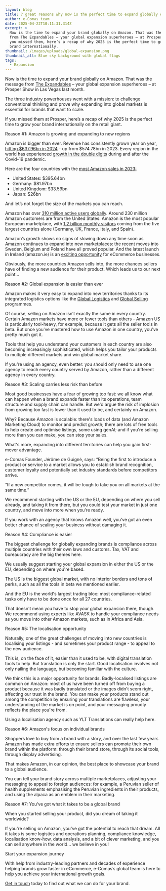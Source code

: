 ```yaml
---
layout: blog
title: 7 great reasons why now is the perfect time to expand globally on Amazon
author: e-Comas team
date: 2025-04-22T10:11:31.314Z
excerpt: >
  Now is the time to expand your brand globally on Amazon. That was the message
  from The Expandables – your global expansion superheroes – at Prosper Show. If
  you missed them, here’s a recap of why 2025 is the perfect time to grow your
  brand internationally. 
thumbnail: /images/uploads/global-expansion.png
thumbnail_alt: Blue sky background with global flags
tags:
  - Expansion
---
```

<!--StartFragment-->

Now is the time to expand your brand globally on Amazon. That was the message from [The Expandables](https://e-comas.com/2025/02/19/the-expandables-unite-at-prosper-meet-your-global-expansion-superheroes.html) – your global expansion superheroes – at Prosper Show in Las Vegas last month.

The three industry powerhouses went with a mission: to challenge conventional thinking and prove why expanding into global markets is essential for brands that want to scale.

If you missed them at Prosper, here’s a recap of why 2025 is the perfect time to grow your brand internationally on the retail giant. 

Reason #1: Amazon is growing and expanding to new regions

Amazon is bigger than ever. Revenue has consistently grown year on year, [hitting $637.96bn in 2024](https://www.statista.com/statistics/266282/annual-net-revenue-of-amazoncom/) - up from $574.78bn in 2023. Every region in the world has experienced [growth in the double digits](https://worldpopulationreview.com/country-rankings/amazon-revenue-by-country) during and after the Covid-19 pandemic.

Here are the four countries with the [most Amazon sales in 2023:](https://www.blankspace.eu/blog-posts-en/amazon-marketplaces-worldwide)

* United States: $395.64bn 
* Germany: $81.97bn 
* United Kingdom: $33.59bn
* Japan: $26bn

And let’s not forget the size of the markets you can reach. 

Amazon has over [310 million active users globally](https://www.yaguara.co/amazon-statistics/). Around 230 million Amazon customers are from the United States. Amazon is the most popular European marketplace, with [1.2 billion monthly visitors](https://www.channelengine.com/en/blog/top-european-online-marketplaces#:~:text=%231:%20Amazon,more%20about%20selling%20on%20Amazon.) coming from the five largest countries alone (Germany, UK, France, Italy, and Spain).

Amazon’s growth shows no signs of slowing down any time soon as Amazon continues to expand into new marketplaces: the recent moves into Sweden, Belgium and Poland have all proved popular. And the latest launch in Ireland (amazon.ie) is an [exciting opportunity](https://avask.com/amazon-is-expanding-to-ireland/#:~:text=within%20the%20EU.-,The%20top%205%20benefits%20of%20the%20Amazon%20launch%20in%20Ireland,businesses%20to%20reach%20Irish%20customers.) for eCommerce businesses.

Obviously, the more countries Amazon sells into, the more chances sellers have of finding a new audience for their product. Which leads us to our next point…

Reason #2: Global expansion is easier than ever

Amazon makes it very easy to expand into new territories thanks to its integrated logistics options like the [Global Logistics](https://sell.amazon.co.uk/amazon-global-logistics) and [Global Selling](https://sell.amazon.com/global-selling) programmes.

Of course, selling on Amazon isn’t exactly the same in every country. Certain Amazon markets have more or fewer tools than others - Amazon US is particularly tool-heavy, for example, because it gets all the seller tools in beta. But once you've mastered how to use Amazon in one country, you've pretty much got it. 

Tools that help you understand your customers in each country are also becoming increasingly sophisticated, which helps you tailor your products to multiple different markets and win global market share.

If you're using an agency, even better: you should only need to use one agency to reach every country served by Amazon, rather than a different agency in every country.

Reason #3: Scaling carries less risk than before

Most good businesses have a fear of growing too fast: we all know what can happen when a brand expands faster than its operations, team structure and supply chain can handle. But we'd argue the risk of implosion from growing too fast is lower than it used to be, and certainly on Amazon. 

Why? Because Amazon is scalable: there's loads of data (and Amazon Marketing Cloud) to monitor and predict growth; there are lots of free tools to help create and optimise listings, some using genAI; and if you're selling more than you can make, you can stop your sales. 

What's more, expanding into different territories can help you gain first-mover advantage.

e-Comas Founder, Jérôme de Guigné, says: “Being the first to introduce a product or service to a market allows you to establish brand recognition, customer loyalty and potentially set industry standards before competitors arrive.

“If a new competitor comes, it will be tough to take you on all markets at the same time.”

We recommend starting with the US or the EU, depending on where you sell already, and taking it from there, but you could test your market in just one country, and move into more when you're ready. 

If you work with an agency that knows Amazon well, you've got an even better chance of scaling your business without damaging it.  

Reason #4: Compliance is easier 

The biggest challenge for globally expanding brands is compliance across multiple countries with their own laws and customs. Tax, VAT and bureaucracy are the big themes here. 

We usually suggest starting your global expansion in either the US or the EU, depending on where you're based.

The US is the biggest global market, with no interior borders and tons of perks, such as all the tools in beta we mentioned earlier. 

And the EU is the world's largest trading bloc: most compliance-related tasks only have to be done once for all 27 countries. 

That doesn't mean you have to stop your global expansion there, though. We recommend using experts like AVASK to handle your compliance needs as you move into other Amazon markets, such as in Africa and Asia. 

Reason #5: The localisation opportunity 

Naturally, one of the great challenges of moving into new countries is localising your listings - and sometimes your product range - to appeal to the new audience.

This is, on the face of it, easier than it used to be, with digital translation tools to help. But translation is only the start. Good localisation involves not only nailing the language, but becoming familiar with the culture. 

We think this is a major opportunity for brands. Badly-localised listings are common on Amazon: most of us have been turned off from buying a product because it was badly translated or the images didn't seem right, affecting our trust in the brand. You can make your products stand out among the competition by ensuring your translations are flawless, your understanding of the market is on point, and your messaging proudly reflects the place you're from.

Using a localisation agency such as YLT Translations can really help here. 

Reason #6: Amazon's focus on individual brands

Shoppers love to buy from a brand with a story, and over the last few years Amazon has made extra efforts to ensure sellers can promote their own brand within the platform: through their brand store, through its social tools, through display advertising. 

That makes Amazon, in our opinion, the best place to showcase your brand to a global audience. 

You can tell your brand story across multiple marketplaces, adjusting your messaging to appeal to foreign audiences: for example, a Peruvian seller of health supplements emphasising the Peruvian ingredients in their products, and using the alpaca as an emblem in their marketing. 

Reason #7: You've got what it takes to be a global brand

When you started selling your product, did you dream of taking it worldwide?

If you're selling on Amazon, you've got the potential to reach that dream. All it takes is some logistics and operations planning, compliance knowledge, localisation know-how, data analysis, and a bit of clever marketing, and you can sell anywhere in the world… we believe in you!

Start your expansion journey 

With help from industry-leading partners and decades of experience helping brands grow faster in eCommerce, e-Comas’s global team is here to help you achieve your international growth goals. 

[Get in touch](https://e-comas.com/contact.html) today to find out what we can do for your brand.

<!--EndFragment-->